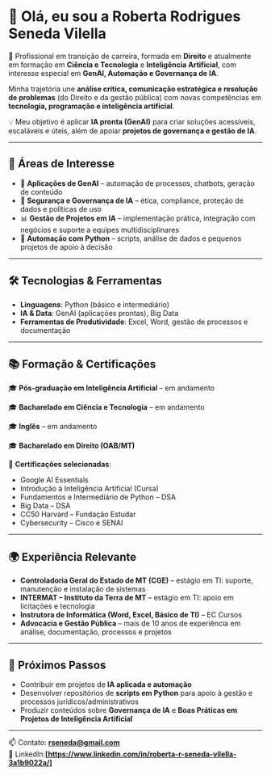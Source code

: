 # 👋 Olá, eu sou a Roberta Rodrigues Seneda Vilella  

🎯 Profissional em transição de carreira, formada em **Direito** e atualmente em formação em **Ciência e Tecnologia** e **Inteligência Artificial**, com interesse especial em **GenAI, Automação e Governança de IA**.  

Minha trajetória une **análise crítica, comunicação estratégica e resolução de problemas** (do Direito e da gestão pública) com novas competências em **tecnologia, programação e inteligência artificial**.  

💡 Meu objetivo é aplicar **IA pronta (GenAI)** para criar soluções acessíveis, escaláveis e úteis, além de apoiar **projetos de governança e gestão de IA**.  

---

## 🚀 Áreas de Interesse
- 🤖 **Aplicações de GenAI** – automação de processos, chatbots, geração de conteúdo  
- 🔐 **Segurança e Governança de IA** – ética, compliance, proteção de dados e políticas de uso  
- 📊 **Gestão de Projetos em IA** – implementação prática, integração com negócios e suporte a equipes multidisciplinares  
- 🧩 **Automação com Python** – scripts, análise de dados e pequenos projetos de apoio à decisão  

---

## 🛠️ Tecnologias & Ferramentas
- **Linguagens**: Python (básico e intermediário) 
- **IA & Data**: GenAI (aplicações prontas), Big Data 
- **Ferramentas de Produtividade**: Excel, Word, gestão de processos e documentação  

---

## 📚 Formação & Certificações
🎓 **Pós-graduação em Inteligência Artificial** – em andamento

🎓 **Bacharelado em Ciência e Tecnologia** – em andamento 

🎓 **Inglês** – em andamento 

🎓 **Bacharelado em Direito (OAB/MT)**  

📜 **Certificações selecionadas**:
- Google AI Essentials  
- Introdução à Inteligência Artificial (Cursa)  
- Fundamentos e Intermediário de Python – DSA  
- Big Data – DSA  
- CC50 Harvard – Fundação Estudar  
- Cybersecurity – Cisco e SENAI  

---

## 🌍 Experiência Relevante
- **Controladoria Geral do Estado de MT (CGE)** – estágio em TI: suporte, manutenção e instalação de sistemas  
- **INTERMAT – Instituto da Terra de MT** – estágio em TI: apoio em licitações e tecnologia  
- **Instrutora de Informática (Word, Excel, Básico de TI)** – EC Cursos  
- **Advocacia e Gestão Pública** – mais de 10 anos de experiência em análise, documentação, processos e projetos  

---

## 📌 Próximos Passos
- Contribuir em projetos de **IA aplicada e automação**  
- Desenvolver repositórios de **scripts em Python** para apoio à gestão e processos jurídicos/administrativos  
- Produzir conteúdos sobre **Governança de IA** e **Boas Práticas em Projetos de Inteligência Artificial**  

---

📫 Contato: **[rseneda@gmail.com](mailto:rseneda@gmail.com)**  
🔗 LinkedIn:**[https://www.linkedin.com/in/roberta-r-seneda-vilella-3a1b9022a/]**
